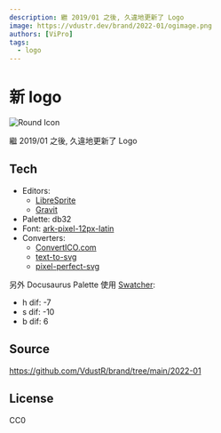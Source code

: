 ```yaml
---
description: 繼 2019/01 之後, 久違地更新了 Logo
image: https://vdustr.dev/brand/2022-01/ogimage.png
authors: [ViPro]
tags:
  - logo
---
```


# 新 logo

![Round Icon](https://vdustr.dev/brand/2022-01/round.png)

繼 2019/01 之後, 久違地更新了 Logo

<!--truncate-->

## Tech

- Editors:
  - [LibreSprite](https://github.com/LibreSprite/LibreSprite)
  - [Gravit](https://designer.gravit.io)
- Palette: db32
- Font: [ark-pixel-12px-latin](https://github.com/TakWolf/ark-pixel-font)
- Converters:
  - [ConvertICO.com](https://convertico.com)
  - [text-to-svg](https://github.com/shrhdk/text-to-svg)
  - [pixel-perfect-svg](https://github.com/kagof/pixel-perfect-svg)

另外 Docusaurus Palette 使用 [Swatcher](https://swatcherapp.com):

- h dif: -7
- s dif: -10
- b dif: 6

## Source

<https://github.com/VdustR/brand/tree/main/2022-01>

## License

CC0
